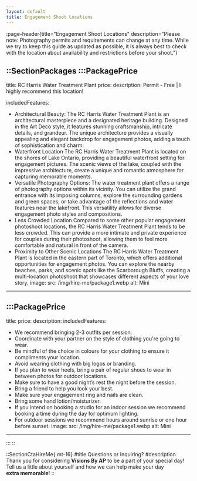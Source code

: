 ```yaml
---
layout: default
title: Engagement Shoot Locations
---
```


:page-header{title="Engagement Shoot Locations" description="Please note: Photography permits and requirements can change at any time. While we try to keep this guide as updated as possible, it is always best to check with the location about availability and restrictions before your shoot."}

::SectionPackages
:::PackagePrice
---
title: RC Harris Water Treatment Plant
price: 
description: Permit - Free | I highly recommend this location!

includedFeatures:
 - Architectural Beauty: The RC Harris Water Treatment Plant is an architectural masterpiece and a designated heritage building. Designed in the Art Deco style, it features stunning craftsmanship, intricate details, and grandeur. The unique architecture provides a visually appealing and elegant backdrop for engagement photos, adding a touch of sophistication and charm.
 - Waterfront Location The RC Harris Water Treatment Plant is located on the shores of Lake Ontario, providing a beautiful waterfront setting for engagement pictures. The scenic views of the lake, coupled with the impressive architecture, create a unique and romantic atmosphere for capturing memorable moments.
 - Versatile Photography Options: The water treatment plant offers a range of photography options within its vicinity. You can utilize the grand entrance with its imposing columns, explore the surrounding gardens and green spaces, or take advantage of the reflections and water features near the lakefront. This versatility allows for diverse engagement photo styles and compositions.
 - Less Crowded Location Compared to some other popular engagement photoshoot locations, the RC Harris Water Treatment Plant tends to be less crowded. This can provide a more intimate and private experience for couples during their photoshoot, allowing them to feel more comfortable and natural in front of the camera.
 - Proximity to Other Scenic Locations The RC Harris Water Treatment Plant is located in the eastern part of Toronto, which offers additional opportunities for engagement photos. You can explore the nearby beaches, parks, and scenic spots like the Scarborough Bluffs, creating a multi-location photoshoot that showcases different aspects of your love story.
image:
  src: /img/hire-me/package1.webp
  alt: Mini
---
:::PackagePrice
---
title:
price: 
description: 
includedFeatures:
  - We recommend bringing 2-3 outfits per session. 
  - Coordinate with your partner on the style of clothing you're going to wear.
  - Be mindful of the choice in colours for your clothing to ensure it compliments your location.
  - Avoid wearing clothing with big logos or branding.
  - If you plan to wear heels, bring a pair of regular shoes to wear in between photos for outdoor locations.
  - Make sure to have a good night’s rest the night before the session.
  - Bring a friend to help you look your best.
  - Make sure your engagement ring and nails are clean.
  - Bring some hand lotion/moisturizer.
  - If you intend on booking a studio for an indoor session we recommend booking a time during the day for optimum lighting.
  - For outdoor sessions we recommend hours around sunrise or one hour before sunset.
image:
  src: /img/hire-me/package1.webp
  alt: Mini
---
:::
::

::SectionCtaHireMe{.mt-16}
#title
Questions or Inquiring?
#description
Thank you for considering __Visions By AP__ to be a part of your special day! 
<br>
Tell us a little about yourself and how we can help make your day 
<br>
__extra memorable__!
::
